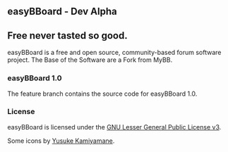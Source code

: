 ## easyBBoard - Dev Alpha

## Free never tasted so good.
easyBBoard is a free and open source, community-based forum software project. The Base of the Software are a Fork from MyBB.

### easyBBoard 1.0

The feature branch contains the source code for easyBBoard 1.0.

### License
easyBBoard is licensed under the [GNU Lesser General Public License v3](http://www.mybb.com/about/license).


Some icons by [Yusuke Kamiyamane](http://p.yusukekamiyamane.com/).
